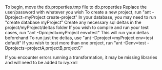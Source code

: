 To begin, move the db.properties.tmp file to db.properties
Replace the  user/password with whatever you wish
To create a new project, run "ant -Dproject=myProject create-project"
In your database, you may need to run "create database myProject"
Create any necessary sql deltas in the project/myProject/deltas folder
If you wish to compile and run your test cases, run "ant -Dproject=myProject env=test" This will run your deltas beforehand
To run just the deltas, use "ant -Dproject=myProject env=test default"
If you wish to test more than one project, run "ant -Denv=test -Dprojects=projectA,projectB,projectC"


If you encounter errors running a transformation, it may be missing libraries and will need to be added to ivy.xml